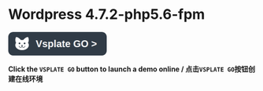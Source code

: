 # Wordpress 4.7.2-php5.6-fpm

<a href="https://www.vsplate.com/?docker-compose=https://github.com/vsplate/dcenvs/wordpress/4.7.2-php5.6-fpm"><img alt="VSPLATE GO" src="https://raw.githubusercontent.com/vsplate/images/master/vsgo_btn.png" width="200px"></a>

**Click the `VSPLATE GO` button to launch a demo online / 点击`VSPLATE GO`按钮创建在线环境**